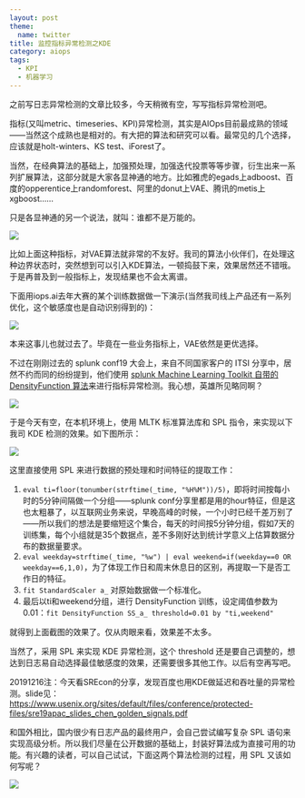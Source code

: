 ```yaml
---
layout: post
theme:
  name: twitter
title: 监控指标异常检测之KDE
category: aiops
tags:
  - KPI
  - 机器学习
---
```


之前写日志异常检测的文章比较多，今天稍微有空，写写指标异常检测吧。

指标(又叫metric、timeseries、KPI)异常检测，其实是AIOps目前最成熟的领域——当然这个成熟也是相对的。有大把的算法和研究可以看。最常见的几个选择，应该就是holt-winters、KS test、iForest了。

当然，在经典算法的基础上，加强预处理，加强迭代投票等等步骤，衍生出来一系列扩展算法，这部分就是大家各显神通的地方。比如雅虎的egads上adboost、百度的opperentice上randomforest、阿里的donut上VAE、腾讯的metis上xgboost……

只是各显神通的另一个说法，就叫：谁都不是万能的。

![](https://pic4.zhimg.com/v2-f282382817c22ef79c367810b061110b_r.jpg)

比如上面这种指标，对VAE算法就非常的不友好。我司的算法小伙伴们，在处理这种边界状态时，突然想到可以引入KDE算法，一顿捣鼓下来，效果居然还不错哦。于是再普及到一般指标上，发现结果也不会太离谱。

下面用iops.ai去年大赛的某个训练数据做一下演示(当然我司线上产品还有一系列优化，这个敏感度也是自动识别得到的)：

![](https://pic1.zhimg.com/v2-472b52216edef01463a0b7dd7e6e31e8_r.jpg)

本来这事儿也就过去了。毕竟在一些业务指标上，VAE依然是更优选择。

不过在刚刚过去的 splunk conf19 大会上，来自不同国家客户的 ITSI 分享中，居然不约而同的纷纷提到，他们使用 [splunk Machine Learning Toolkit 自带的 DensityFunction 算法](https://conf.splunk.com/files/2019/slides/IT1171.pdf)来进行指标异常检测。我心想，英雄所见略同啊？

![](https://pic2.zhimg.com/v2-506c4a392839ef7cecc1964e18a9c421_r.jpg)

于是今天有空，在本机环境上，使用 MLTK 标准算法库和 SPL 指令，来实现以下我司 KDE 检测的效果。如下图所示：

![](https://pic4.zhimg.com/v2-5ab453407b29e12cdabd47ec58055cd3_r.jpg)

这里直接使用 SPL 来进行数据的预处理和时间特征的提取工作：

1. `eval ti=floor(tonumber(strftime(_time, "%H%M"))/5)`，即将时间按每小时的5分钟间隔做一个分组——splunk conf分享里都是用的hour特征，但是这也太粗暴了，以互联网业务来说，早晚高峰的时候，一个小时已经千差万别了——所以我们的想法是要缩短这个集合，每天的时间按5分钟分组，假如7天的训练集，每个小组就是35个数据点，差不多刚好达到统计学意义上估算数据分布的数据量要求。
2. `eval weekday=strftime(_time, "%w") | eval weekend=if(weekday==0 OR weekday==6,1,0)`，为了体现工作日和周末休息日的区别，再提取一下是否工作日的特征。
3. `fit StandardScaler a_` 对原始数据做一个标准化。
4. 最后以ti和weekend分组，进行 DensityFunction 训练，设定阈值参数为 0.01：`fit DensityFunction SS_a_ threshold=0.01 by "ti,weekend"`

就得到上面截图的效果了。仅从肉眼来看，效果差不太多。

当然了，采用 SPL 来实现 KDE 异常检测，这个 threshold 还是要自己调整的，想达到日志易自动选择最佳敏感度的效果，还需要很多其他工作。以后有空再写吧。

20191216注：今天看SREcon的分享，发现百度也用KDE做延迟和吞吐量的异常检测。slide见：<https://www.usenix.org/sites/default/files/conference/protected-files/sre19apac_slides_chen_golden_signals.pdf>

和国外相比，国内很少有日志产品的最终用户，会自己尝试编写复杂 SPL 语句来实现高级分析。所以我们尽量在公开数据的基础上，封装好算法成为直接可用的功能。有兴趣的读者，可以自己试试，下面这两个算法检测的过程，用 SPL 又该如何写呢？

![](https://pic4.zhimg.com/v2-40519405394387895f6137d30445f9f7_r.jpg)
